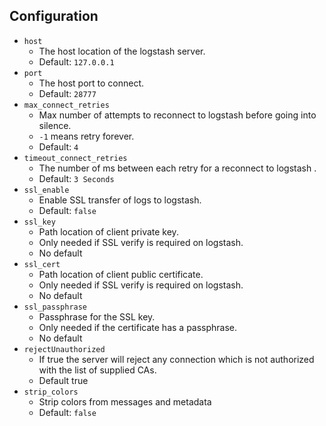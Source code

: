 ## Configuration

* `host`
    * The host location of the logstash server.
    * Default: `127.0.0.1`
* `port`
    * The host port to connect.
    * Default: `28777`
* `max_connect_retries`
    * Max number of attempts to reconnect to logstash before going into silence.
    * `-1` means retry forever.
    * Default: `4`
* `timeout_connect_retries`
    * The number of ms between each retry for a reconnect to logstash .
    * Default: `3 Seconds`
* `ssl_enable`
    * Enable SSL transfer of logs to logstash.
    * Default: `false`
* `ssl_key`
    * Path location of client private key.
    * Only needed if SSL verify is required on logstash.
    * No default
* `ssl_cert`
    * Path location of client public certificate.
    * Only needed if SSL verify is required on logstash.
    * No default
* `ssl_passphrase`
    * Passphrase for the SSL key.
    * Only needed if the certificate has a passphrase.
    * No default
* `rejectUnauthorized`
    * If true the server will reject any connection which is not authorized with the list of supplied CAs. 
    * Default true
* `strip_colors`
    * Strip colors from messages and metadata
    * Default: `false`
